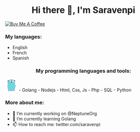<h1 align="center">Hi there 👋, I'm Saravenpi</h1>

[![Buy Me A Coffee](https://www.buymeacoffee.com/assets/img/custom_images/orange_img.png)](https://www.buymeacoffee.com/saravenpi)


### My languages:

  - English
  - French
  - Spanish
<h3 align="center">My programming languages and tools:</h3>
  <img src="https://raw.githubusercontent.com/devicons/devicon/master/icons/go/go-original.svg" alt="express" width="40" height="40"/> 
  - Golang
  - Nodejs
  - Html, Css, Js
  - Php
  - SQL
  - Python

### More about me:

  - 🔭 I’m currently working on @NeptuneOrg
  - 🌱 I’m currently learning Golang
  - 📫 How to reach me: twitter.com/saravenpi
